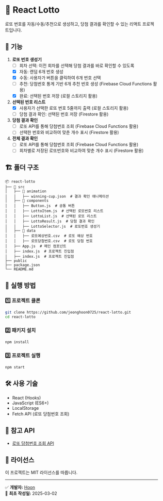 # 🎯 React Lotto

로또 번호를 자동/수동/추천으로 생성하고, 당첨 결과를 확인할 수 있는 리액트 프로젝트입니다.

## 📌 기능

1. **로또 번호 생성기**
    - [ ] 회차 선택: 이전 회차를 선택해 당첨 결과를 바로 확인할 수 있도록
    - [x] 자동: 랜덤 6개 번호 생성
    - [x] 수동: 사용자가 버튼을 클릭하여 6개 번호 선택
    - [ ] 추천: 당첨번호 통계 기반 6개 추천 번호 생성 (Firebase Cloud Functions 활용)
    - [x] 완료: 선택된 번호 저장 (로컬 스토리지 활용)

2. **선택된 번호 리스트**
    - [x] 사용자가 선택한 로또 번호 5줄까지 출력 (로컬 스토리지 활용)
    - [ ] 당첨 결과 확인: 선택된 번호 저장 (Firestore 활용)

3. **당첨 결과 확인**
   - [ ] 로또 API를 통해 당첨번호 조회 (Firebase Cloud Functions 활용)
   - [ ] 선택한 번호와 비교하여 맞춘 개수 표시 (Firestore 활용)

4. **전체 결과 확인**
   - [ ] 로또 API를 통해 당첨번호 조회 (Firebase Cloud Functions 활용)
   - [ ] 회차별로 저장된 로또번호와 비교하여 맞춘 개수 표시 (Firestore 활용)

## 🏗️ 폴더 구조

```
📦 react-lotto
├── 📂 src
│   ├── 📂 animation
│   │   ├── winning-cup.json  # 결과 확인 애니메이션
│   ├── 📂 components
│   │   ├── Button.js  # 공통 버튼
│   │   ├── LottoItem.js  # 선택된 로또번호 리스트
│   │   ├── LottoList.js  # 선택된 로또 리스트
│   │   ├── LottoResult.js  # 당첨 결과 확인
│   │   ├── LottoSelector.js  # 로또번호 생성기
│   ├── 📂 data
│   │   ├── 로또예상번호.csv  # 로또 예상 번호
│   │   ├── 로또당첨번호.csv  # 로또 당첨 번호
│   ├── App.js  # 메인 컴포넌트
│   ├── index.js  # 프로젝트 진입점
│   ├── index.js  # 프로젝트 진입점
├── public
├── package.json
└── README.md
```

## 🚀 실행 방법

### 1️⃣ 프로젝트 클론
```sh
git clone https://github.com/jeonghoon0725/react-lotto.git
cd react-lotto
```

### 2️⃣ 패키지 설치
```sh
npm install
```

### 3️⃣ 프로젝트 실행
```sh
npm start
```

## 🛠️ 사용 기술

- React (Hooks)
- JavaScript (ES6+)
- LocalStorage
- Fetch API (로또 당첨번호 조회)

## 📌 참고 API
- [로또 당첨번호 조회 API](https://www.dhlottery.co.kr/common.do?method=getLottoNumber&drwNo=1160)

## 📄 라이선스
이 프로젝트는 MIT 라이선스를 따릅니다.

---
✅ **개발자:** [Hoon](https://github.com/jeonghoon0725)  
📅 **최초 작성일:** 2025-03-02